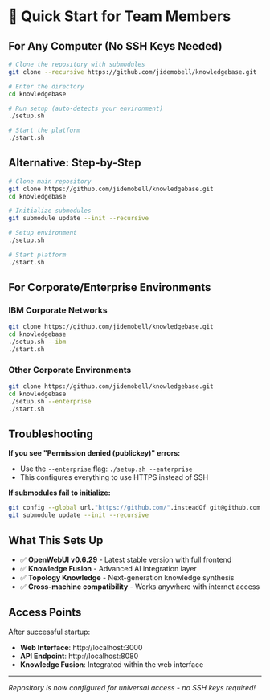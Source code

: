 # 🚀 Quick Start for Team Members

## For Any Computer (No SSH Keys Needed)

```bash
# Clone the repository with submodules
git clone --recursive https://github.com/jidemobell/knowledgebase.git

# Enter the directory
cd knowledgebase

# Run setup (auto-detects your environment)
./setup.sh

# Start the platform
./start.sh
```

## Alternative: Step-by-Step

```bash
# Clone main repository
git clone https://github.com/jidemobell/knowledgebase.git
cd knowledgebase

# Initialize submodules
git submodule update --init --recursive

# Setup environment
./setup.sh

# Start platform
./start.sh
```

## For Corporate/Enterprise Environments

### **IBM Corporate Networks**
```bash
git clone https://github.com/jidemobell/knowledgebase.git
cd knowledgebase
./setup.sh --ibm
./start.sh
```

### **Other Corporate Environments**
```bash
git clone https://github.com/jidemobell/knowledgebase.git
cd knowledgebase
./setup.sh --enterprise
./start.sh
```

## Troubleshooting

**If you see "Permission denied (publickey)" errors:**
- Use the `--enterprise` flag: `./setup.sh --enterprise`
- This configures everything to use HTTPS instead of SSH

**If submodules fail to initialize:**
```bash
git config --global url."https://github.com/".insteadOf git@github.com:
git submodule update --init --recursive
```

## What This Sets Up

- ✅ **OpenWebUI v0.6.29** - Latest stable version with full frontend
- ✅ **Knowledge Fusion** - Advanced AI integration layer  
- ✅ **Topology Knowledge** - Next-generation knowledge synthesis
- ✅ **Cross-machine compatibility** - Works anywhere with internet access

## Access Points

After successful startup:
- **Web Interface**: http://localhost:3000
- **API Endpoint**: http://localhost:8080
- **Knowledge Fusion**: Integrated within the web interface

---

*Repository is now configured for universal access - no SSH keys required!*
